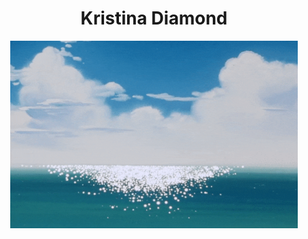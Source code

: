 
<h1 style="text-align: center;">Kristina Diamond</h1>
<p align="center">
  <img width="460" height="300" src="KristinaDiamond.gif">
</p>





<!-- ## Project setup
```
npm install
```

### Compiles and hot-reloads for development
```
npm run serve
```

### Compiles and minifies for production
```
npm run build
```

### Lints and fixes files
```
npm run lint
```


### Launch to Github Pages
```
npm run build
git add dist && git commit -m 'adding dist subtree'
git subtree push --prefix dist origin gh-pages
```

### Customize configuration
See [Configuration Reference](https://cli.vuejs.org/config/). -->
